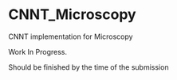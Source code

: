 # CNNT_Microscopy
CNNT implementation for Microscopy

Work In Progress.

Should be finished by the time of the submission